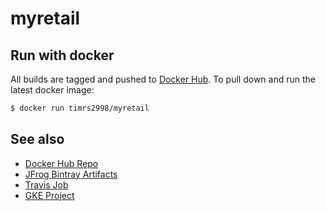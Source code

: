 # myretail

## Run with docker

All builds are tagged and pushed to 
[Docker Hub](https://hub.docker.com/r/timrs2998/myretail/). To pull down and run
the latest docker image:

```bash
$ docker run timrs2998/myretail
```

## See also

 * [Docker Hub Repo](https://hub.docker.com/r/timrs2998/myretail/)
 * [JFrog Bintray Artifacts](http://putstuffhere)
 * [Travis Job](https://travis-ci.org/timrs2998/myretail)
 * [GKE Project](https://console.cloud.google.com/kubernetes/list?project=myretail-168318)
